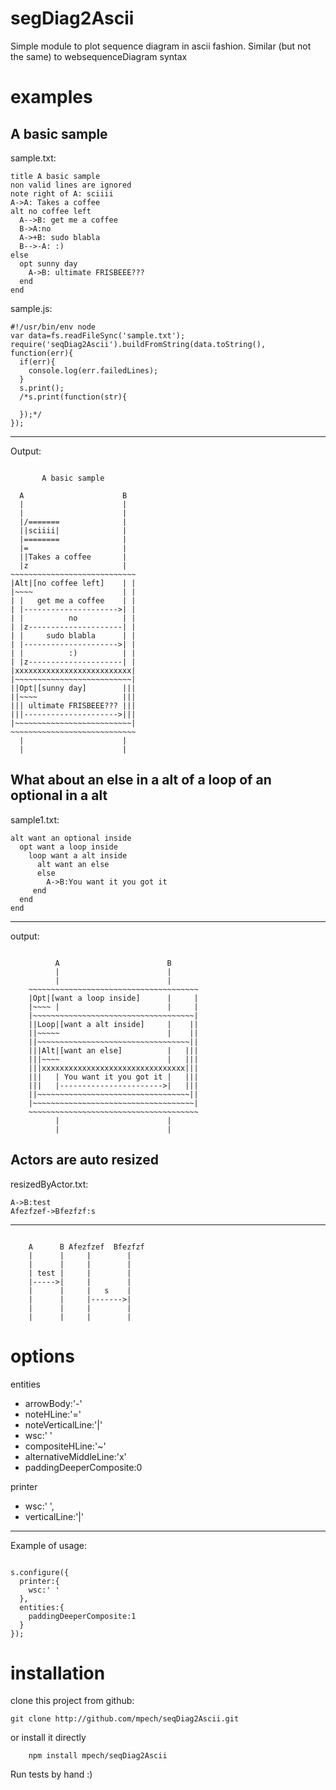 segDiag2Ascii
========

Simple module to plot sequence diagram in ascii fashion.
Similar (but not the same) to websequenceDiagram syntax

examples
========

A basic sample
-------------------------------------------------
sample.txt:

    title A basic sample
    non valid lines are ignored
    note right of A: sciiii
    A->A: Takes a coffee
    alt no coffee left
      A-->B: get me a coffee
      B->A:no
      A->+B: sudo blabla
      B-->-A: :)
    else
      opt sunny day
        A->B: ultimate FRISBEEE???
      end
    end

sample.js:

    #!/usr/bin/env node
    var data=fs.readFileSync('sample.txt');
    require('seqDiag2Ascii').buildFromString(data.toString(), function(err){
      if(err){
        console.log(err.failedLines);
      }
      s.print();
      /*s.print(function(str){
      
      });*/
    });


***
Output:

<pre><code>
       A basic sample       
                            
  A                      B  
  |                      |  
  |                      |  
  |/=======              |  
  ||sciiii|              |  
  |========              |  
  |=                     |  
  ||Takes a coffee       |  
  |z                     |  
~~~~~~~~~~~~~~~~~~~~~~~~~~~~
|Alt|[no coffee left]    | |
|~~~~                    | |
| |   get me a coffee    | |
| |--------------------->| |
| |          no          | |
| |z---------------------| |
| |     sudo blabla      | |
| |--------------------->| |
| |          :)          | |
| |z---------------------| |
|xxxxxxxxxxxxxxxxxxxxxxxxxx|
|~~~~~~~~~~~~~~~~~~~~~~~~~~|
||Opt|[sunny day]        |||
||~~~~                   |||
||| ultimate FRISBEEE??? |||
|||--------------------->|||
|~~~~~~~~~~~~~~~~~~~~~~~~~~|
~~~~~~~~~~~~~~~~~~~~~~~~~~~~
  |                      |  
  |                      |  
</code></pre>

What about an else in a alt of a loop of an optional in a alt
-------------------------------------------------------------
 
sample1.txt:

    alt want an optional inside
      opt want a loop inside
        loop want a alt inside
          alt want an else
          else
            A->B:You want it you got it
         end
      end
    end

***
output:
<pre><code>
          A                        B      
          |                        |      
          |                        |      
    ~~~~~~~~~~~~~~~~~~~~~~~~~~~~~~~~~~~~~~
    |Opt|[want a loop inside]      |     |
    |~~~~ |                        |     |
    |~~~~~~~~~~~~~~~~~~~~~~~~~~~~~~~~~~~~|
    ||Loop|[want a alt inside]     |    ||
    ||~~~~~                        |    ||
    ||~~~~~~~~~~~~~~~~~~~~~~~~~~~~~~~~~~||
    |||Alt|[want an else]          |   |||
    |||~~~~                        |   |||
    |||xxxxxxxxxxxxxxxxxxxxxxxxxxxxxxxx|||
    |||   | You want it you got it |   |||
    |||   |----------------------->|   |||
    ||~~~~~~~~~~~~~~~~~~~~~~~~~~~~~~~~~~||
    |~~~~~~~~~~~~~~~~~~~~~~~~~~~~~~~~~~~~|
    ~~~~~~~~~~~~~~~~~~~~~~~~~~~~~~~~~~~~~~
          |                        |      
          |                        |      
</code></pre>

Actors are auto resized
-----------------------
 
resizedByActor.txt:

    A->B:test
    Afezfzef->Bfezfzf:s

***
<pre><code>
    A      B Afezfzef  Bfezfzf 
    |      |     |        |    
    |      |     |        |    
    | test |     |        |    
    |----->|     |        |    
    |      |     |   s    |    
    |      |     |------->|    
    |      |     |        |    
    |      |     |        |    
</code></pre>

options
=======
entities

- arrowBody:'-'
- noteHLine:'='
- noteVerticalLine:'|'
- wsc:' '
- compositeHLine:'~'
- alternativeMiddleLine:'x'
- paddingDeeperComposite:0

printer

- wsc:' ',
- verticalLine:'|'
  
***

Example of usage:
<pre><code>
s.configure({
  printer:{
    wsc:' '
  },
  entities:{
    paddingDeeperComposite:1
  }
});
</pre></code>

installation
============
clone this project from github:

    git clone http://github.com/mpech/seqDiag2Ascii.git

or install it directly

		npm install mpech/seqDiag2Ascii

Run tests by hand :)


